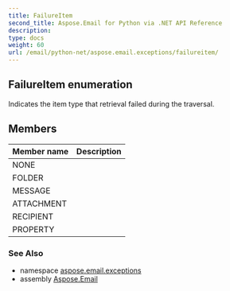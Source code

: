 ```yaml
---
title: FailureItem
second_title: Aspose.Email for Python via .NET API Reference
description: 
type: docs
weight: 60
url: /email/python-net/aspose.email.exceptions/failureitem/
---
```


## FailureItem enumeration

Indicates the item type that retrieval failed during the traversal.

## Members
| Member name | Description |
| :- | :- |
|NONE||
|FOLDER||
|MESSAGE||
|ATTACHMENT||
|RECIPIENT||
|PROPERTY||

### See Also

* namespace [aspose.email.exceptions](/email/python-net/aspose.email.exceptions/)
* assembly [Aspose.Email](/slides/python-net/)

